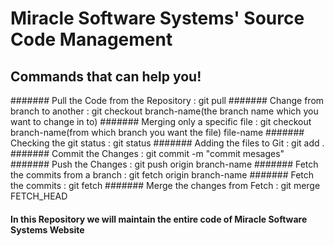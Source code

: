 # Miracle Software Systems' Source Code Management
## Commands that can help you!
####### Pull the Code from the Repository       :    git pull
####### Change from branch to another           :    git checkout branch-name(the branch name which you want to change in to)
####### Merging only a specific file            :    git checkout branch-name(from which branch you want the file) file-name
####### Checking the git status                 :    git status
####### Adding the files to Git                 :    git add .
####### Commit the Changes                      :    git commit -m "commit mesages"
####### Push the Changes                        :    git push origin branch-name
####### Fetch the commits from a branch         :    git fetch origin branch-name
####### Fetch the commits                       :    git fetch
####### Merge the changes from Fetch            :    git merge FETCH_HEAD  

#### In this Repository we will maintain the entire code of Miracle Software Systems Website 
